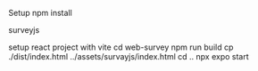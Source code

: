 Setup
npm install

surveyjs


setup react project with vite
 cd web-survey 
 npm run build
 cp ./dist/index.html ../assets/survayjs/index.html
 cd ..
 npx expo start 